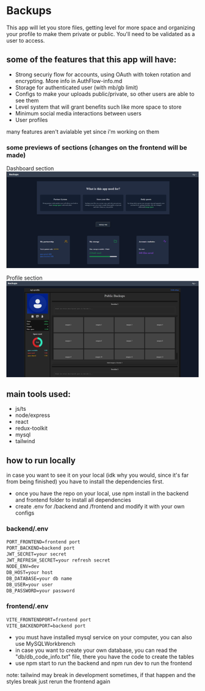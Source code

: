 # Backups
This app will let you store files, getting level for more space and organizing your profile to make them
private or public. You'll need to be validated as a user to access.

## some of the features that this app will have:

* Strong securiy flow for accounts, using OAuth with token rotation and encrypting. More info in AuthFlow-info.md
* Storage for authenticated user (with mb/gb limit)
* Configs to make your uploads public/private, so other users are able to see them
* Level system that will grant benefits such like more space to store
* Minimum social media interactions between users
* User profiles

many features aren't avialable yet since i'm working on them

### some previews of sections (changes on the frontend will be made)

Dashboard section
![Showcase](DashboardShowcase.png)

Profile section
![Showcase](Profile_Showcase.png)

## main tools used:

* js/ts
* node/express
* react
* redux-toolkit
* mysql
* tailwind

## how to run locally

in case you want to see it on your local (idk why you would, since it's far from being finished) you have to install the dependencies first.

* once you have the repo on your local, use npm install in the backend and frontend folder to install all dependencies
* create .env for /backend and /frontend and modify it with your own configs

### backend/.env

```
PORT_FRONTEND=frontend port
PORT_BACKEND=backend port
JWT_SECRET=your secret
JWT_REFRESH_SECRET=your refresh secret
NODE_ENV=dev
DB_HOST=your host
DB_DATABASE=your db name
DB_USER=your user
DB_PASSWORD=your password
```

### frontend/.env

```
VITE_FRONTENDPORT=frontend port
VITE_BACKENDPORT=backend port
```

* you must have installed mysql service on your computer, you can also use MySQLWorkbrench
* in case you want to create your own database, you can read the "db/db_code_info.txt" file, there you have the code to create the tables
* use npm start to run the backend and npm run dev to run the frontend

note: tailwind may break in development sometimes, if that happen and the styles break just rerun the frontend again